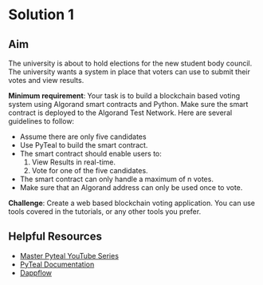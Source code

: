 # Solution 1

## Aim

The university is about to hold elections for the new student body council. The university wants a system in place that voters can use to submit their votes and view results.

**Minimum requirement**: Your task is to build a blockchain based voting system using Algorand smart contracts and Python. Make sure the smart contract is deployed to the Algorand Test Network. Here are several guidelines to follow:

- Assume there are only five candidates
- Use PyTeal to build the smart contract.
- The smart contract should enable users to: 
    1) View Results in real-time. 
    2) Vote for one of the five candidates.
- The smart contract can only handle a maximum of n votes.
- Make sure that an Algorand address can only be used once to vote.

**Challenge**: Create a web based blockchain voting application. You can use tools covered in the tutorials, or any other tools you prefer.
 

 ## Helpful Resources

- [Master Pyteal YouTube Series](https://www.youtube.com/playlist?list=PLwRyHoehE435ttTjvFZA-DyqHYIYc26K_)
- [PyTeal Documentation](https://developer.algorand.org/docs/get-details/dapps/writing-contracts/pyteal/#pyteal-overview)
- [Dappflow](https://dappflow.org/)